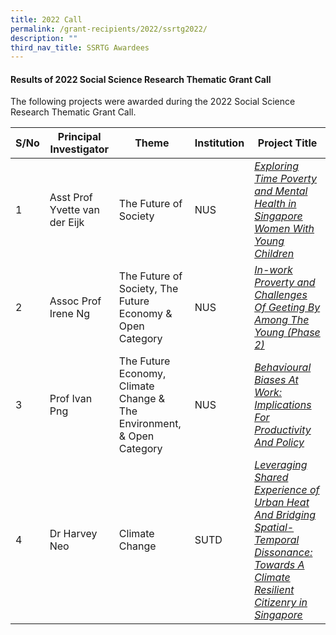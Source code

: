 ```yaml
---
title: 2022 Call
permalink: /grant-recipients/2022/ssrtg2022/
description: ""
third_nav_title: SSRTG Awardees
---
```

#### **Results of 2022 Social Science Research Thematic Grant Call**


The following projects were awarded during the 2022 Social Science Research Thematic Grant Call. 


| S/No | Principal<br>Investigator |Theme| Institution |Project Title |
| -------- | -------- | -------- | -------- | -------- |
| 1 |  Asst Prof Yvette van der Eijk |The Future of Society|NUS |*[Exploring Time Poverty and Mental Health in Singapore Women With Young Children](https://www.ssrc.edu.sg/projects/thematic-grant/sungwon2021/)* |
| 2 | Assoc Prof Irene Ng |The Future of Society, The Future Economy &amp; Open Category| NUS |*[In-work Proverty and Challenges Of Geeting By Among The Young (Phase 2)](https://www.ssrc.edu.sg/projects/thematic-grant/david2021/)*  
| 3 |  Prof Ivan Png|The Future Economy, Climate Change &amp; The Environment, &amp; Open Category|NUS | *[Behavioural Biases At Work: Implications For Productivity And Policy](https://www.ssrc.edu.sg/projects/thematic-grant/graham2021/)* |
| 4 |  Dr Harvey Neo|Climate Change|SUTD | *[Leveraging Shared Experience of Urban Heat And Bridging Spatial-Temporal Dissonance: Towards A Climate Resilient Citizenry in Singapore](https://www.ssrc.edu.sg/projects/thematic-grant/graham2021/)* |
